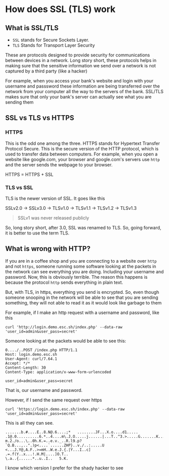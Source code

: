 # How does SSL (TLS) work

## What is SSL/TLS

- `SSL` stands for Secure Sockets Layer. 
- `TLS` Stands for Transport Layer Security

These are protocols designed to provide security for communications between devices
in a network. Long story short, these protocols helps in making sure that the sensitive
information we send over a network is not captured by a third party (like a hacker)

For example, when you access your bank's website and login with your username and passsword
these information are being transferred over the network from your computer all the way to the
servers of the bank. SSL/TLS makes sure that only your bank's server can actually see what
you are sending them

## SSL vs TLS vs HTTPS

### HTTPS

This is the odd one among the three. HTTPS stands for Hypertext Transfer Protocol Secure. This
is the secure version of the HTTP protocol, which is used to transfer data between computers.
For example, when you open a website like google.com, your browser and google.com's servers use
`http` and the server sends the webpage to your browser.

HTTPS = HTTPS + SSL

### TLS vs SSL

TLS is the newer version of SSL. It goes like this

SSLv2.0 -> SSLv3.0 -> TLSv1.0 -> TLSv1.1 -> TLSv1.2 -> TLSv1.3

> SSLv1 was never released publicly

So, long story short, after 3.0, SSL was renamed to TLS. So, going forward, it is better to use
the term TLS.


## What is wrong with HTTP?

If you are in a coffee shop and you are connecting to a website over `http` and not `https`, someone
running some software looking at the packets in the network can see everything you are doing. Including
your username and password. Now, this is obviously terrible. The reason this happens is because the
protocol `http` sends everything in plain text.

But, with TLS, in https, everything you send is encrypted. So, even though someone snooping in the network
will be able to see that you are sending something, they will not able to read it as it would look like garbage
to them

For example, if I make an http request with a username and password, like this

```
curl 'http://login.demo.esc.sh/index.php' --data-raw 'user_id=admin&user_pass=secret'
```
Someone looking at the packets would be able to see this:

```
0..../..POST /index.php HTTP/1.1
Host: login.demo.esc.sh
User-Agent: curl/7.64.1
Accept: */*
Content-Length: 30
Content-Type: application/x-www-form-urlencoded

user_id=admin&user_pass=secret
```

That is, our username and password. 

However, if I send the same request over https
```
curl 'https://login.demo.esc.sh/index.php' --data-raw 'user_id=admin&user_pass=secret'
```

This is all they can see.

```
.......b.#....E..8.N@.6....;*	........JF...X.o....d1.....
.1@.0..........6.*..4....m\.J.O.....j......|...T..^3.>.....G.......K.......m#..].....7..r,..E.	m.2./o...\..0h.K.=..e.v._..R.l9.p?`Q.B...,..".)p<....`......ZHP}..v./..:.....U <...J.Y@,A.F..>=mH..W.e.J.{.|Y...I..c]
.=.f(Y..x...!.H.M|....]O.T..
\.a..{......*..u..I..	5.K.
```

I know which version I prefer for the shady hacker to see 
